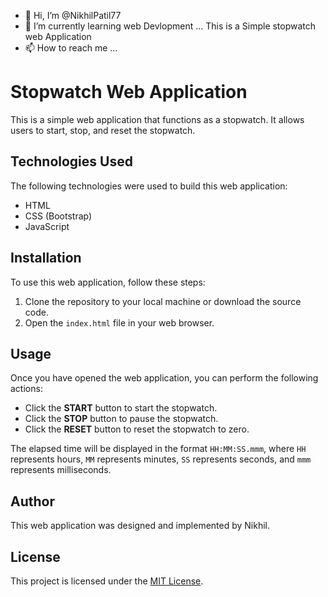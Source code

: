 - 👋 Hi, I’m @NikhilPatil77
- 🌱 I’m currently learning web Devlopment ...
This is a Simple stopwatch web Application
- 📫 How to reach me ...
# Stopwatch Web Application

This is a simple web application that functions as a stopwatch. It allows users to start, stop, and reset the stopwatch.

## Technologies Used

The following technologies were used to build this web application:

- HTML
- CSS (Bootstrap)
- JavaScript

## Installation

To use this web application, follow these steps:

1. Clone the repository to your local machine or download the source code.
2. Open the `index.html` file in your web browser.

## Usage

Once you have opened the web application, you can perform the following actions:

- Click the **START** button to start the stopwatch.
- Click the **STOP** button to pause the stopwatch.
- Click the **RESET** button to reset the stopwatch to zero.

The elapsed time will be displayed in the format `HH:MM:SS.mmm`, where `HH` represents hours, `MM` represents minutes, `SS` represents seconds, and `mmm` represents milliseconds.

## Author

This web application was designed and implemented by Nikhil.

## License

This project is licensed under the [MIT License](LICENSE).
<!---
NikhilPatil77/NikhilPatil77 is a ✨ special ✨ repository because its `README.md` (this file) appears on your GitHub profile.
You can click the Preview link to take a look at your changes.
--->
